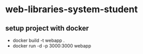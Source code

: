 # web-libraries-system-student

## setup project with docker

- docker build -t webapp .
- docker run -d -p 3000:3000 webapp

